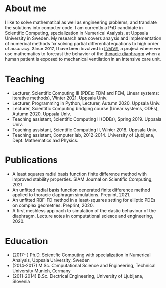 # About me
I like to solve mathematical as well as engineering problems, and translate the solutions into computer code. I am currently a PhD candidate in Scientific Computing, specialization in Numerical Analysis, at Uppsala University in Sweden. My research area covers analysis and implementation of numerical methods for solving partial differential equations to high order of accuracy. Since 2017, I have been involved in [INVIVE](https://www.it.uu.se/research/scientific_computing/project/rbf/biomech), a project where we use mathematics to forecast the behavior of the [thoracic diaphragm](https://en.wikipedia.org/wiki/Thoracic_diaphragm) when a human patient is exposed to mechanical ventilation in an intensive care unit.

# Teaching
* Lecturer, Scientific Computing III (PDEs: FDM and FEM, Linear systems: iterative methods), Winter 2021. Uppsala Univ.
* Lecturer, Programming in Python, Lecturer, Autumn 2020. Uppsala Univ.
* Lecturer, Scientific Computing bridging course (Linear systems, ODEs), Autumn 2020. Uppsala Univ.
* Teaching assistant, Scientific Computing II (ODEs), Spring 2019. Uppsala Univ.
* Teaching assistant, Scientific Computing II, Winter 2018. Uppsala Univ.
* Teaching assistant, Computer lab, 2012-2014. University of Ljubljana, Dept. Mathematics and Physics.

# Publications
- A least squares radial basis function finite difference method with improved stability properties. SIAM Journal on Scientific Computing, 2021.
- An unfitted radial basis function generated finite difference method applied to thoracic diaphragm simulations. Preprint, 2021.
- An unfitted RBF-FD method in a least-squares setting for elliptic PDEs on complex geometries. Preprint, 2020.
- A first meshless approach to simulation of the elastic behaviour of the diaphragm. Lecture notes in computational science and engineering, 2020.

# Education
- (2017- ) Ph.D. Scientific Computing with specialization in Numerical Analysis, Uppsala University, Sweden
- (2014-2017) M.Sc. Computational Science and Engineering, Technical University Munich, Germany
- (2011-2014) B.Sc. Electrical Engineering, University of Ljubljana, Slovenia
